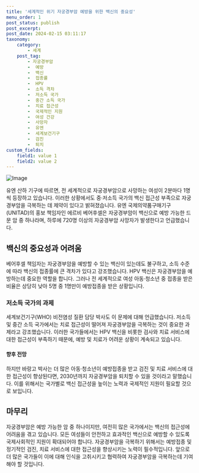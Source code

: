 ```yaml
---
title: '세계적인 위기 자궁경부암 예방을 위한 백신의 중요성'
menu_order: 1
post_status: publish
post_excerpt: 
post_date: 2024-02-15 03:11:17
taxonomy:
    category:
        - 세계
    post_tag:
        - 자궁경부암
        -  예방
        -  백신
        -  접종률
        -  HPV
        -  소득 격차
        -  저소득 국가
        -  중간 소득 국가
        -  치료 접근성
        -  국제적인 지원
        -  여성 건강
        -  사망자
        -  유엔
        -  세계보건기구
        -  검진
        -  퇴치
custom_fields:
    field1: value 1
    field2: value 2
---
```


![Image](https://imgnews.pstatic.net/image/215/2024/02/14/A202402140013_1_20240214055301302.jpg?type=w647)

유엔 산하 기구에 따르면, 전 세계적으로 자궁경부암으로 사망하는 여성이 2분마다 1명씩 등장하고 있습니다. 이러한 상황에서도 중·저소득 국가의 백신 접근성 부족으로 자궁경부암을 극복하는 데 제약이 있다고 밝혀졌습니다. 유엔 국제의약품구매기구(UNITAD)의 홍보 책임자인 에르비 베어후셀은 자궁경부암이 백신으로 예방 가능한 드문 암 중 하나라며, 하루에 720명 이상의 자궁경부암 사망자가 발생한다고 언급했습니다.
## 백신의 중요성과 어려움
베어후셀 책임자는 자궁경부암을 예방할 수 있는 백신이 있는데도 불구하고, 소득 수준에 따라 백신의 접종률에 큰 격차가 있다고 강조했습니다. HPV 백신은 자궁경부암을 예방하는데 중요한 역할을 합니다. 그러나 전 세계적으로 여성 아동·청소년 중 접종을 받은 비율은 상당히 낮아 5명 중 1명만이 예방접종을 받은 상황입니다.
### 저소득 국가의 과제
세계보건기구(WHO) 비전염성 질환 담당 박사도 이 문제에 대해 언급했습니다. 저소득 및 중간 소득 국가에서는 치료 접근성이 떨어져 자궁경부암을 극복하는 것이 중요한 과제라고 강조했습니다. 이러한 국가들에서는 HPV 백신을 비롯한 검사와 치료 서비스에 대한 접근성이 부족하기 때문에, 예방 및 치료가 어려운 상황이 계속되고 있습니다.
#### 향후 전망
하지만 바랑고 박사는 더 많은 아동·청소년이 예방접종을 받고 검진 및 치료 서비스에 대한 접근성이 향상된다면, 2030년까지 자궁경부암을 퇴치할 수 있을 것이라고 말했습니다. 이를 위해서는 국가별로 백신 접근성을 높이는 노력과 국제적인 지원이 필요할 것으로 보입니다.
## 마무리
자궁경부암은 예방 가능한 암 중 하나이지만, 여전히 많은 국가에서는 백신의 접근성에 어려움을 겪고 있습니다. 모든 여성들이 안전하고 효과적인 백신으로 예방할 수 있도록 국제사회적인 지원이 확대되어야 합니다. 자궁경부암을 극복하기 위해서는 예방접종 및 정기적인 검진, 치료 서비스에 대한 접근성을 향상시키는 노력이 필수적입니다. 앞으로 더 많은 국가들이 이에 대해 인식을 고취시키고 협력하여 자궁경부암을 극복하는데 기여해야 할 것입니다.
